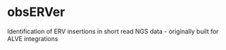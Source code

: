# obsERVer
Identification of ERV insertions in short read NGS data - originally built for ALVE integrations
